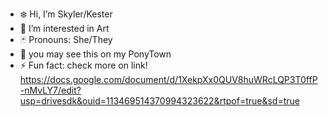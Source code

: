 - ❄️ Hi, I’m Skyler/Kester
- 🎨 I’m interested in Art
- 🃏 Pronouns: She/They
- 🌌 you may see this on my PonyTown
- ⚡ Fun fact: check more on link!
https://docs.google.com/document/d/1XekpXx0QUV8huWRcLQP3T0ffP-nMvLY7/edit?usp=drivesdk&ouid=113469514370994323622&rtpof=true&sd=true
